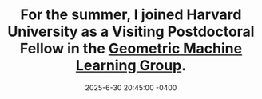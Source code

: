 ---
title: For the summer, I joined Harvard University as a Visiting Postdoctoral Fellow in the <a href="https://weber.seas.harvard.edu">Geometric Machine Learning Group</a>.
date: 2025-6-30 20:45:00 -0400
---